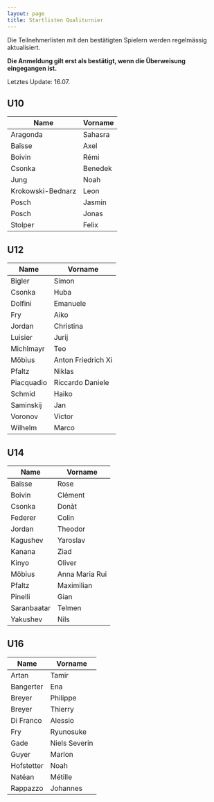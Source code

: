```yaml
---
layout: page
title: Startlisten Qualiturnier
---
```


Die Teilnehmerlisten mit den bestätigten Spielern werden regelmässig aktualisiert.

**Die Anmeldung gilt erst als bestätigt, wenn die Überweisung eingegangen ist.**

Letztes Update: 16.07.

## U10

| Name              | Vorname |
|-------------------|---------|
| Aragonda          | Sahasra |
| Baïsse            | Axel    |
| Boivin            | Rémi    |
| Csonka            | Benedek |
| Jung              | Noah    |
| Krokowski-Bednarz | Leon    |
| Posch             | Jasmin  |
| Posch             | Jonas   |
| Stolper           | Felix   |



## U12

| Name       | Vorname           |
|------------|-------------------|
| Bigler     | Simon             |
| Csonka     | Huba              |
| Dolfini    | Emanuele          |
| Fry        | Aiko              |
| Jordan     | Christina         |
| Luisier    | Jurij             |
| Michlmayr  | Teo               |
| Möbius     | Anton Friedrich Xi|
| Pfaltz     | Niklas            |
| Piacquadio | Riccardo Daniele  |
| Schmid     | Haiko             |
| Saminskij  | Jan               |
| Voronov    | Victor            |
| Wilhelm    | Marco             |


## U14

| Name        | Vorname          |
|-------------|------------------|
| Baïsse      | Rose             |
| Boivin      | Clément          |
| Csonka      | Donàt            |
| Federer     | Colin            |
| Jordan      | Theodor          |
| Kagushev    | Yaroslav         |
| Kanana      | Ziad             |
| Kinyo       | Oliver           |
| Möbius      | Anna Maria Rui   |
| Pfaltz      | Maximilian       |
| Pinelli     | Gian             |
| Saranbaatar | Telmen           |
| Yakushev    | Nils             |


## U16

| Name       | Vorname        |
|------------|----------------|
| Artan      | Tamir          |
| Bangerter  | Ena            |
| Breyer     | Philippe       |
| Breyer     | Thierry        |
| Di Franco  | Alessio        |
| Fry        | Ryunosuke      |
| Gade       | Niels Severin  |
| Guyer      | Marlon         |
| Hofstetter | Noah           |
| Natéan     | Métille        |
| Rappazzo   | Johannes       |



